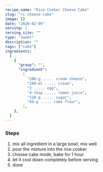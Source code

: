 ```yaml
---
recipe_name: "Rice Cooker Cheese Cake"
slug: "rc-cheese-cake"
image: []
date: "2020-02-09"
serving: 1
serving_size: ""
type: "sweet"
description: ""
tags: ["cake"]
ingredients:
  [
    {
      "group": "",
      "ingredient":
        [
          "200-g ..... cream cheese",
          "200-ml ..... cream",
          "2 ..... egg",
          "4-tbsp ..... lemon juice",
          "120-g ..... sugar",
          "60-g ..... cake flour",
        ],
    },
  ]
---
```


### Steps

1. mix all ingredient in a large bowl, mix well
2. pour the mixture into the rice cooker
3. choose cake mode, bake for 1 hour
4. let it cool down completely before serving
5. done
